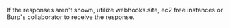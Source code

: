 If the responses aren't shown, utilize webhooks.site, ec2 free instances or Burp's collaborator to receive the response.